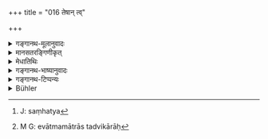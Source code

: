 +++
title = "016 तेषान् त्व्"

+++

<details><summary>गङ्गानथ-मूलानुवादः</summary>

Having combined the subtile components of the said six principles of illimitable potency with their own evolutes, he created even all beings.—(16)
</details>

<details><summary>मानसतरङ्गिणीकृत्</summary>

This entity differentiated into 6 types of minute particles, which possess properties without exception, and combined with minute particles of that original entity, gave rise to the elements of all existence.
</details>

<details><summary>मेधातिथिः</summary>

**तेषां षण्णां** या **आत्ममात्रास्** तासु **सूक्ष्मान्** **अवयवान्** **संनिवेश्य** **सर्वभूतानि निर्ममे** । तत्र षट्संख्यया वक्ष्यमाणानि पञ्च तन्मात्राणि अतिक्रान्तश् चाहंकारः प्रतिनिर्दिश्यते । आत्ममात्रास् तेषां स्वविकाराः । तन्मात्राणां भूतानि, अहंकारस्येन्द्रियाणि । पृथिव्यादिषु भूतेषु शरीररूपतया तिष्ठत्सु सूक्ष्मान् अवयवांस् तन्मात्राहंकारान् संनिवेश्य यथास्थानं योजनं कृत्वा सर्वभूतानि देवमनुष्यतिर्यक्पक्षिस्थावरादीनि निर्ममे । एतद् उक्तं भवति । षड् अविशेषा अवयवा एकदेशारम्भकाः सर्वस्य जगतस् तस्य तदारब्धत्वात् । सूक्ष्मत्वं तन्मात्रसंज्ञयैव सिद्धम् । तानि संनिवेश्य संनिहत्य[^४८] तेषाम् एवात्ममात्रांस् तद्विकारान्[^४९] भूतेन्द्रियाणि निर्ममे । तैश् च पिण्डसृष्टिं चकारात् । "**मात्रासु**" इत्य् अत्र "मात्राभिः" इति युक्तः पाठः ॥ १.१६ ॥


[^४९]:
     M G: evātmamātrās tadvikārāḥ


[^४८]:
     J: saṃhatya
</details>

<details><summary>गङ्गानथ-भाष्यानुवादः</summary>

The said six principles of their own respective evolutes,—to these he joined their subtile components, and thus created all beings.

The number ‘*six*,’ (mentioned in connection with the Principles) is made up of the *five* ‘Rudimentary Substances,’ to be described later on, and the ‘Principle of Egoism’ already described.

The ‘*own envolutes*’ of these Principles, are their respective products; *i.e*., the elemental substances, which are the products of the‘Rudimentary Substances,’ the Sense-organs which are the products of the ‘Principle of Egoism.’ The Eaṛth and the other Elemental Substances being present, like so many ‘bodies,’ he joined to them the ‘subtile components’; *i.e*., the Rudimentary Substances and the Principle of Egoism; that is, he placed them in their proper places, and thus ‘*created all beings*,’—Gods, men, animals, birds, trees and so forth.

The meaning is as follows:—The six subtile components are productive of one portion of the entire world, the whole of which is evolved out of them; that they are ‘subtile’ is proved by the fact of their being ‘rudimentary’ in their character;—these he ‘*combined*,’ *i.e*., brought together, *with their own envolutes*,’ *i.e*., their respective products; he produced the material substances and the organs (of action), and through these, the entire material world; these latter being indicated by the word ‘even.’

In place of ‘*mātrāsu*’ it is better to rend ‘*mātrābhiḥ*’.—(16)
</details>

<details><summary>गङ्गानथ-टिप्पन्यः</summary>

*Six elements*—The five Rudimentary Substances and the Principle of
Egoism.

Here also, and for reasons similar to the above, there is a difference of opinion among commentators.

Nandana, and Rāghavānanda take the verse as describing the creation of the *bodies* of things from the *body* of the Creator, and that of their
*souls* from His Soul.

The ‘six’, Rāghavānanda takes as standing for the six sense-organs, and Nandana as for the six *tattvas*—

1.  Mahat, 2.  Ahaṅkāra, 3.  Manas, 4.  Subtile Elements, 5.  Organs, of Action 6.  and Organs of Sensation.

Medhātithi takes the verse simply as describing how the Creator created all beings by combining ‘the subtile components of the said six principles’ with ‘their own evolutes.’

Hopkins remarks that ‘*ātmamātrā*’ stands for ‘the *spiritual* atom as opposed to the *elementary*,—not reflexive *elements of himself*.’
</details>

<details><summary>Bühler</summary>

016	But, joining minute particles even of those six, which possess measureless power, with particles of himself, he created all beings.
</details>
